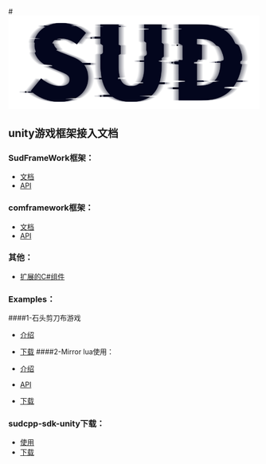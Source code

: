 #![SUD](../Resource/logo.png)

## unity游戏框架接入文档

### SudFrameWork框架：

- [文档](./SudFrameWorkSummary.md)
- [API](./SudFrameworkApiDoc.md)

### comframework框架：

- [文档](./comframeworkSummary.md)
- [API](./comframeworkApiDoc.md)

### 其他：

- [扩展的C#组件](./Other/ComponentEx.md)

### Examples：
####1-石头剪刀布游戏
- [介绍](./RpsGame/ReadMe.md)
- [下载](https://github.com/SudTechnology/hello-sud-android/releases)
####2-Mirror lua使用：

- [介绍](./mirrorLua/ReadMe.md)
- [API](./mirrorLua/MirrorLuaAPI.md)
- [下载](https://github.com/SudTechnology/hello-sud-android/releases)

### sudcpp-sdk-unity下载：
- [使用](./sudcpp-sdk-unity-use.md)
- [下载](https://github.com/SudTechnology/hello-sud-android/releases)


